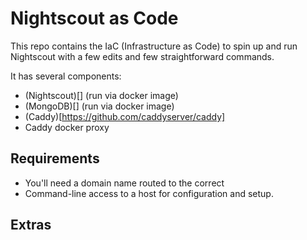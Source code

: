 # Nightscout as Code

This repo contains the IaC (Infrastructure as Code) to spin up and run Nightscout with a few edits and few straightforward commands.

It has several components:

- (Nightscout)[] (run via docker image)
- (MongoDB)[] (run via docker image)
- (Caddy)[https://github.com/caddyserver/caddy]
- Caddy docker proxy

## Requirements

- You'll need a domain name routed to the correct
- Command-line access to a host for configuration and setup.

## Extras

